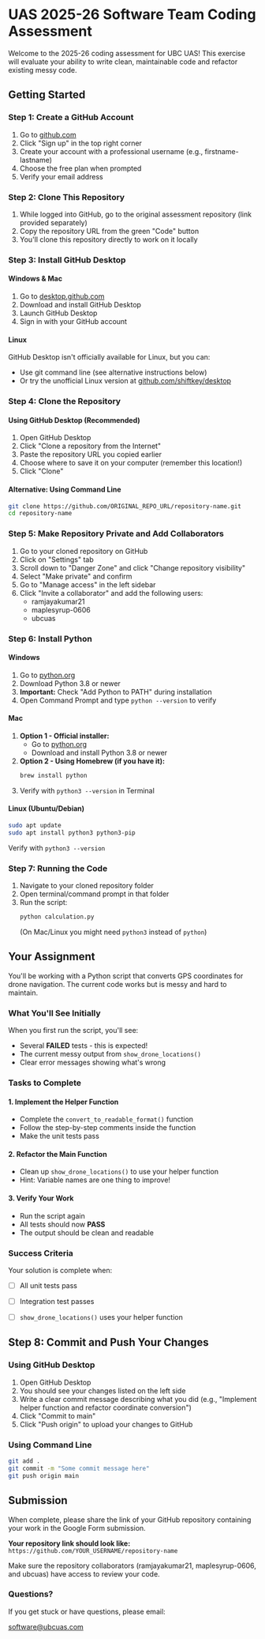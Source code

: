 # UAS 2025-26 Software Team Coding Assessment

Welcome to the 2025-26 coding assessment for UBC UAS! This exercise will evaluate your ability to write clean, maintainable code and refactor existing messy code.

## Getting Started

### Step 1: Create a GitHub Account

1. Go to [github.com](https://github.com)
2. Click "Sign up" in the top right corner
3. Create your account with a professional username (e.g., firstname-lastname)
4. Choose the free plan when prompted
5. Verify your email address

### Step 2: Clone This Repository

1. While logged into GitHub, go to the original assessment repository (link provided separately)
2. Copy the repository URL from the green "Code" button
3. You'll clone this repository directly to work on it locally

### Step 3: Install GitHub Desktop

#### Windows & Mac

1. Go to [desktop.github.com](https://desktop.github.com)
2. Download and install GitHub Desktop
3. Launch GitHub Desktop
4. Sign in with your GitHub account

#### Linux

GitHub Desktop isn't officially available for Linux, but you can:

- Use git command line (see alternative instructions below)
- Or try the unofficial Linux version at [github.com/shiftkey/desktop](https://github.com/shiftkey/desktop)

### Step 4: Clone the Repository

#### Using GitHub Desktop (Recommended)

1. Open GitHub Desktop
2. Click "Clone a repository from the Internet"
3. Paste the repository URL you copied earlier
4. Choose where to save it on your computer (remember this location!)
5. Click "Clone"

#### Alternative: Using Command Line

```bash
git clone https://github.com/ORIGINAL_REPO_URL/repository-name.git
cd repository-name
```

### Step 5: Make Repository Private and Add Collaborators

1. Go to your cloned repository on GitHub
2. Click on "Settings" tab
3. Scroll down to "Danger Zone" and click "Change repository visibility"
4. Select "Make private" and confirm
5. Go to "Manage access" in the left sidebar
6. Click "Invite a collaborator" and add the following users:
   - ramjayakumar21
   - maplesyrup-0606
   - ubcuas

### Step 6: Install Python

#### Windows

1. Go to [python.org](https://www.python.org/downloads/)
2. Download Python 3.8 or newer
3. **Important:** Check "Add Python to PATH" during installation
4. Open Command Prompt and type `python --version` to verify

#### Mac

1. **Option 1 - Official installer:**
   - Go to [python.org](https://www.python.org/downloads/)
   - Download and install Python 3.8 or newer
2. **Option 2 - Using Homebrew (if you have it):**
   ```bash
   brew install python
   ```
3. Verify with `python3 --version` in Terminal

#### Linux (Ubuntu/Debian)

```bash
sudo apt update
sudo apt install python3 python3-pip
```

Verify with `python3 --version`

### Step 7: Running the Code

1. Navigate to your cloned repository folder
2. Open terminal/command prompt in that folder
3. Run the script:
   ```bash
   python calculation.py
   ```
   (On Mac/Linux you might need `python3` instead of `python`)

## Your Assignment

You'll be working with a Python script that converts GPS coordinates for drone navigation. The current code works but is messy and hard to maintain.

### What You'll See Initially

When you first run the script, you'll see:

- Several **FAILED** tests - this is expected!
- The current messy output from `show_drone_locations()`
- Clear error messages showing what's wrong

### Tasks to Complete

#### 1. Implement the Helper Function

- Complete the `convert_to_readable_format()` function
- Follow the step-by-step comments inside the function
- Make the unit tests pass

#### 2. Refactor the Main Function

- Clean up `show_drone_locations()` to use your helper function
- Hint: Variable names are one thing to improve!

#### 3. Verify Your Work

- Run the script again
- All tests should now **PASS**
- The output should be clean and readable

### Success Criteria

Your solution is complete when:

- [ ] All unit tests pass
- [ ] Integration test passes
- [ ] `show_drone_locations()` uses your helper function


## Step 8: Commit and Push Your Changes

### Using GitHub Desktop

1. Open GitHub Desktop
2. You should see your changes listed on the left side
3. Write a clear commit message describing what you did (e.g., "Implement helper function and refactor coordinate conversion")
4. Click "Commit to main"
5. Click "Push origin" to upload your changes to GitHub

### Using Command Line

```bash
git add .
git commit -m "Some commit message here"
git push origin main
```

## Submission

When complete, please share the link of your GitHub repository containing your work in the Google Form submission.

**Your repository link should look like:**
`https://github.com/YOUR_USERNAME/repository-name`

Make sure the repository collaborators (ramjayakumar21, maplesyrup-0606, and ubcuas) have access to review your code.

### Questions?

If you get stuck or have questions, please email:

software@ubcuas.com
